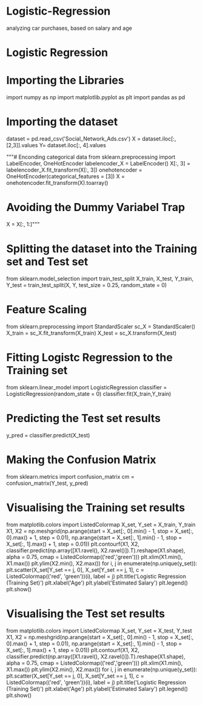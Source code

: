 # Logistic-Regression
analyzing car purchases, based on salary and age
# Logistic Regression

# Importing the Libraries
import numpy as np
import matplotlib.pyplot as plt
import pandas as pd

# Importing  the dataset 
dataset = pd.read_csv('Social_Network_Ads.csv')
X = dataset.iloc[:,[2,3]].values
Y= dataset.iloc[:, 4].values

"""# Enconding categorical data
from sklearn.preprocessing import LabelEncoder, OneHotEncoder
labelencoder_X = LabelEncoder()
X[:, 3] = labelencoder_X.fit_transform(X[:, 3])
onehotencoder = OneHotEncoder(categorical_features = [3])
X = onehotencoder.fit_transform(X).toarray()

# Avoiding the Dummy Variabel Trap
X = X[:, 1:]"""

# Splitting the dataset into the Training set and Test set
from sklearn.model_selection import train_test_split
X_train, X_test, Y_train, Y_test = train_test_split(X, Y, test_size = 0.25, random_state = 0)

# Feature Scaling
from sklearn.preprocessing import StandardScaler
sc_X = StandardScaler()
X_train = sc_X.fit_transform(X_train)
X_test = sc_X.transform(X_test)

# Fitting Logistc Regression to the Training set
from sklearn.linear_model import LogisticRegression
classifier = LogisticRegression(random_state = 0)
classifier.fit(X_train,Y_train)

# Predicting the Test set results
y_pred = classifier.predict(X_test)
    
# Making the Confusion Matrix
from sklearn.metrics import confusion_matrix
cm = confusion_matrix(Y_test, y_pred)

# Visualising the Training set results
from matplotlib.colors import ListedColormap
X_set, Y_set = X_train, Y_train
X1, X2 = np.meshgrid(np.arange(start = X_set[:, 0].min() - 1, stop = X_set[:, 0].max() + 1, step = 0.01),
                     np.arange(start = X_set[:, 1].min() - 1, stop = X_set[:, 1].max() + 1, step = 0.01))
plt.contourf(X1, X2, classifier.predict(np.array([X1.ravel(), X2.ravel()]).T).reshape(X1.shape),
             alpha = 0.75, cmap = ListedColormap(('red','green')))
plt.xlim(X1.min(), X1.max())
plt.ylim(X2.min(), X2.max())
for i, j in enumerate(np.unique(y_set)):
    plt.scatter(X_set[Y_set == j, 0], X_set[Y_set == j, 1],
                c = ListedColormap(('red', 'green'))(i), label = j)
plt.title('Logistic Regression (Training Set)')
plt.xlabel('Age')
plt.ylabel('Estimated Salary')
plt.legend()
plt.show()

# Visualising the Test set results
from matplotlib.colors import ListedColormap
X_set, Y_set = X_test, Y_test
X1, X2 = np.meshgrid(np.arange(start = X_set[:, 0].min() - 1, stop = X_set[:, 0].max() + 1, step = 0.01),
                     np.arange(start = X_set[:, 1].min() - 1, stop = X_set[:, 1].max() + 1, step = 0.01))
plt.contourf(X1, X2, classifier.predict(np.array([X1.ravel(), X2.ravel()]).T).reshape(X1.shape),
             alpha = 0.75, cmap = ListedColormap(('red','green')))
plt.xlim(X1.min(), X1.max())
plt.ylim(X2.min(), X2.max())
for i, j in enumerate(np.unique(y_set)):
    plt.scatter(X_set[Y_set == j, 0], X_set[Y_set == j, 1],
                c = ListedColormap(('red', 'green'))(i), label = j)
plt.title('Logistic Regression (Training Set)')
plt.xlabel('Age')
plt.ylabel('Estimated Salary')
plt.legend()
plt.show()
